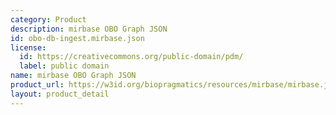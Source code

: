 ```yaml
---
category: Product
description: mirbase OBO Graph JSON
id: obo-db-ingest.mirbase.json
license:
  id: https://creativecommons.org/public-domain/pdm/
  label: public domain
name: mirbase OBO Graph JSON
product_url: https://w3id.org/biopragmatics/resources/mirbase/mirbase.json
layout: product_detail
---
```

